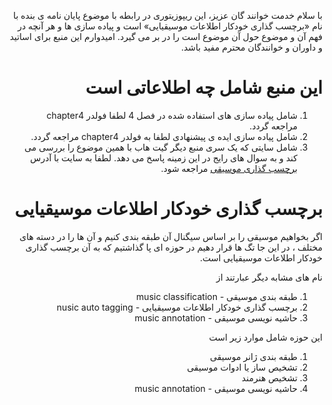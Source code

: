 <div dir="rtl" lang="fa">
  
با سلام خدمت خوانند گان عزیز، این ریپوزیتوری در رابطه با موضوع پایان نامه ی بنده با نام «برچسب گذاری خودکار اطلاعات موسیقیایی» است  و پیاده سازی ها و هر آنچه در فهم آن و موضوع حول آن موضوع است را در بر می گیرد. امیدوارم این منبع برای اساتید و داوران و خوانندگان محترم مفید باشد. 
# این منبع شامل چه اطلاعاتی است

1. شامل پیاده سازی های استفاده شده در فصل 4 لطفا فولدر chapter4 مراجعه گردد.
2. شامل پیاده سازی ایده ی پیشنهادی  لطفا به فولدر chapter4 مراجعه گردد.
3. شامل سایتی که یک سری منبع دیگر گیت هاب با همین موضوع را بررسی می کند و به سوال های رایج در این زمینه پاسخ می دهد. لطفا به سایت با آدرس [برچسب  گذاری موسیقی](https://sohrabkhanbadr.github.io/barchasbGozariMozik) مراجعه شود.

# برچسب گذاری خودکار اطلاعات موسیقیایی
اگر بخواهیم موسیقی را بر اساس سیگنال آن طبقه بندی کنیم و آن ها را در دسته های مختلف ، در این جا تگ ها قرار دهیم در حوزه ای پا گذاشتیم که به آن برچسب گذاری خودکار اطلاعات موسیقیایی است.

نام های مشابه دیگر عبارتند از 
1. طبقه بندی موسیقی - music classification
2. برچسب گذاری خودکار اطلاعات موسیقیایی - nusic auto tagging
3. حاشیه نویسی موسیقی - music annotation

این حوزه شامل موارد زیر است

1. طبقه بندی ژانر موسیقی
2. تشخیص ساز یا ادوات موسیقی
3. تشخیص هنرمند 
4. حاشیه نویسی موسیقی - music annotation

</div>
